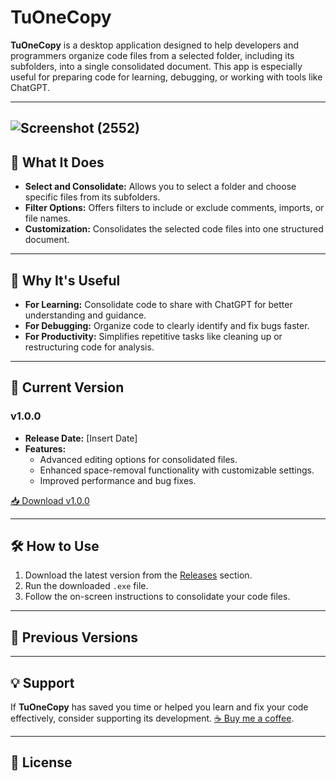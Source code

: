 # TuOneCopy

**TuOneCopy** is a desktop application designed to help developers and programmers organize code files from a selected folder, including its subfolders, into a single consolidated document. This app is especially useful for preparing code for learning, debugging, or working with tools like ChatGPT.

---
![Screenshot (2552)](https://github.com/user-attachments/assets/bca6010d-df02-46e4-bec4-1eed84c6e891)
---

## 📌 **What It Does**

- **Select and Consolidate:** Allows you to select a folder and choose specific files from its subfolders.
- **Filter Options:** Offers filters to include or exclude comments, imports, or file names.
- **Customization:** Consolidates the selected code files into one structured document.

---

## 🎯 **Why It's Useful**

- **For Learning:** Consolidate code to share with ChatGPT for better understanding and guidance.
- **For Debugging:** Organize code to clearly identify and fix bugs faster.
- **For Productivity:** Simplifies repetitive tasks like cleaning up or restructuring code for analysis.

---

## 🌟 **Current Version**

### **v1.0.0**

- **Release Date:** [Insert Date]
- **Features:**
  - Advanced editing options for consolidated files.
  - Enhanced space-removal functionality with customizable settings.
  - Improved performance and bug fixes.

<!--[📥 Download v1.0.0](https://github.com/markspectorpro/tuonecopy-release/releases/tag/v1.0.0/TuOneCopy_v1.0.0.exe)-->

[📥 Download v1.0.0](https://github.com/markspectorpro/tuonecopy-release/releases/download/v1.0.0/TuOneCopy_v1.0.0.exe)

---

## 🛠️ **How to Use**

1. Download the latest version from the [Releases](https://github.com/markspectorpro/tuonecopy-release/releases/tag/v1.0.0) section.
2. Run the downloaded `.exe` file.
3. Follow the on-screen instructions to consolidate your code files.

---

## 📜 **Previous Versions**

<!--
### **v1.1.0**
- **Features:**
  - Added undo and redo functionality.
  - Minor UI improvements.
- [📥 Download v1.1.0](https://github.com/YourUsername/TuOneCopy/releases/download/v1.1.0/TuOneCopy_v1.1.0.exe)

### **v1.0.0**
- **Features:**
  - Initial release with basic functionality.
- [📥 Download v1.0.0](https://github.com/YourUsername/TuOneCopy/releases/download/v1.0.0/TuOneCopy_v1.0.0.exe)
-->

---

## 💡 **Support**

If **TuOneCopy** has saved you time or helped you learn and fix your code effectively, consider supporting its development. [☕ Buy me a coffee](https://www.buymeacoffee.com/YourPage).

---

## 📜 **License**

<!--This project is licensed under the [MIT License](LICENSE).-->
